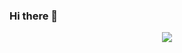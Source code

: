 ### Hi there 👋

<p align="center"> <img src="https://github-readme-stats.vercel.app/api?username=FsXVanilla&show_icons=true&theme=transparent"/>
<!--
- 🔭 I’m currently working on ...
- 🌱 I’m currently learning ...
- 👯 I’m looking to collaborate on ...
- 🤔 I’m looking for help with ...
- 💬 Ask me about ...
- 📫 How to reach me: ...
- 😄 Pronouns: ...
- ⚡ Fun fact: ...
-->
